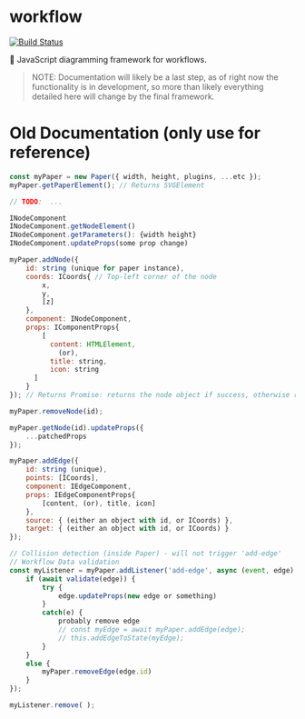# workflow

[![Build Status](https://travis-ci.org/liamross/workflow.svg?branch=master)](https://travis-ci.org/liamross/workflow)

🔱 JavaScript diagramming framework for workflows.

> NOTE: Documentation will likely be a last step, as of right now the
> functionality is in development, so more than likely everything detailed here
> will change by the final framework.

# Old Documentation (only use for reference)

```js
const myPaper = new Paper({ width, height, plugins, ...etc });
myPaper.getPaperElement(); // Returns SVGElement

// TODO:  ...

INodeComponent
INodeComponent.getNodeElement()
INodeComponent.getParameters(): {width height}
INodeComponent.updateProps(some prop change)

myPaper.addNode({
    id: string (unique for paper instance),
    coords: ICoords{ // Top-left corner of the node
        x,
        y,
        [z]
    },
    component: INodeComponent,
    props: IComponentProps{
        [
          content: HTMLElement,
            (or),
          title: string,
          icon: string
      ]
    }
}); // Returns Promise: returns the node object if success, otherwise return error

myPaper.removeNode(id);

myPaper.getNode(id).updateProps({
    ...patchedProps
});

myPaper.addEdge({
    id: string (unique),
    points: [ICoords],
    component: IEdgeComponent,
    props: IEdgeComponentProps{
        [content, (or), title, icon]
    },
    source: { (either an object with id, or ICoords) },
    target: { (either an object with id, or ICoords) }
});

// Collision detection (inside Paper) - will not trigger 'add-edge'
// Workflow Data validation
const myListener = myPaper.addListener('add-edge', async (event, edge) => {
    if (await validate(edge)) {
        try {
            edge.updateProps(new edge or something)
        }
        catch(e) {
            probably remove edge
            // const myEdge = await myPaper.addEdge(edge);
            // this.addEdgeToState(myEdge);
        }
    }
    else {
        myPaper.removeEdge(edge.id)
    }
});

myListener.remove( );
```
